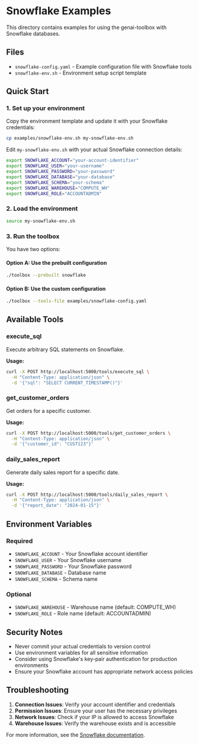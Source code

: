 # Snowflake Examples

This directory contains examples for using the genai-toolbox with Snowflake databases.

## Files

- `snowflake-config.yaml` - Example configuration file with Snowflake tools
- `snowflake-env.sh` - Environment setup script template

## Quick Start

### 1. Set up your environment

Copy the environment template and update it with your Snowflake credentials:

```bash
cp examples/snowflake-env.sh my-snowflake-env.sh
```

Edit `my-snowflake-env.sh` with your actual Snowflake connection details:

```bash
export SNOWFLAKE_ACCOUNT="your-account-identifier"
export SNOWFLAKE_USER="your-username"
export SNOWFLAKE_PASSWORD="your-password"
export SNOWFLAKE_DATABASE="your-database"
export SNOWFLAKE_SCHEMA="your-schema"
export SNOWFLAKE_WAREHOUSE="COMPUTE_WH"
export SNOWFLAKE_ROLE="ACCOUNTADMIN"
```

### 2. Load the environment

```bash
source my-snowflake-env.sh
```

### 3. Run the toolbox

You have two options:

#### Option A: Use the prebuilt configuration

```bash
./toolbox --prebuilt snowflake
```

#### Option B: Use the custom configuration

```bash
./toolbox --tools-file examples/snowflake-config.yaml
```

## Available Tools

### execute_sql
Execute arbitrary SQL statements on Snowflake.

**Usage:**
```bash
curl -X POST http://localhost:5000/tools/execute_sql \
  -H "Content-Type: application/json" \
  -d '{"sql": "SELECT CURRENT_TIMESTAMP()"}'
```

### get_customer_orders
Get orders for a specific customer.

**Usage:**
```bash
curl -X POST http://localhost:5000/tools/get_customer_orders \
  -H "Content-Type: application/json" \
  -d '{"customer_id": "CUST123"}'
```

### daily_sales_report
Generate daily sales report for a specific date.

**Usage:**
```bash
curl -X POST http://localhost:5000/tools/daily_sales_report \
  -H "Content-Type: application/json" \
  -d '{"report_date": "2024-01-15"}'
```

## Environment Variables

### Required
- `SNOWFLAKE_ACCOUNT` - Your Snowflake account identifier
- `SNOWFLAKE_USER` - Your Snowflake username
- `SNOWFLAKE_PASSWORD` - Your Snowflake password
- `SNOWFLAKE_DATABASE` - Database name
- `SNOWFLAKE_SCHEMA` - Schema name

### Optional
- `SNOWFLAKE_WAREHOUSE` - Warehouse name (default: COMPUTE_WH)
- `SNOWFLAKE_ROLE` - Role name (default: ACCOUNTADMIN)

## Security Notes

- Never commit your actual credentials to version control
- Use environment variables for all sensitive information
- Consider using Snowflake's key-pair authentication for production environments
- Ensure your Snowflake account has appropriate network access policies

## Troubleshooting

1. **Connection Issues**: Verify your account identifier and credentials
2. **Permission Issues**: Ensure your user has the necessary privileges
3. **Network Issues**: Check if your IP is allowed to access Snowflake
4. **Warehouse Issues**: Verify the warehouse exists and is accessible

For more information, see the [Snowflake documentation](https://docs.snowflake.com/).
